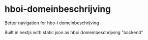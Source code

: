 # hboi-domeinbeschrijving
Better navigation for hbo-i domeinbeschrijving

Built in nextjs with static json as hboi domeinbeschrijving "backend"
